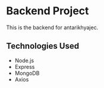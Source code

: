 # Backend Project

This is the backend for antarikhyajec.

## Technologies Used
- Node.js
- Express
- MongoDB
- Axios




